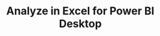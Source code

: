 ---
layout:     home
title:      Analyze in Excel for Power BI Desktop
menu_title: Analyze in Excel for Power BI 
published:  false
order:      /
---